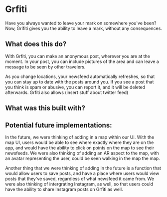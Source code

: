 # Grfiti

Have you always wanted to leave your mark on somewhere you've been? Now, Grifiti gives you the ability to leave a mark, without any consequences.

## What does this do?
 With Grfiti, you can make an anonymous post, wherever you are at the moment. In your post, you can include pictures of the area and can leave a message to be seen by other travelers. 

As you change locations, your newsfeed automatically refreshes, so that you can stay up to date with the posts around you. If you see a post that you think is spam or abusive, you can report it, and it will be deleted afterwards. Grfiti also allows (insert stuff about twitter feed)

## What was this built with?

## Potential future implementations:
In the future, we were thinking of adding in a map within our UI. With the map UI, users would be able to see where exactly where they are on the app, and would have the ability to click on points on the map to see their newsfeeds. We were also thinking of adding an AR aspect to the map, with an avatar representing the user, could be seen walking in the map the map. 

Another thing that we were thinking of adding in the future is a function that would allow users to save posts, and have a place where users would view posts that they've saved, regardless of what newsfeed it came from. We were also thinking of intergrating Instagram, as well, so that users could have the ability to share Instagram posts on Grfiti as well.
